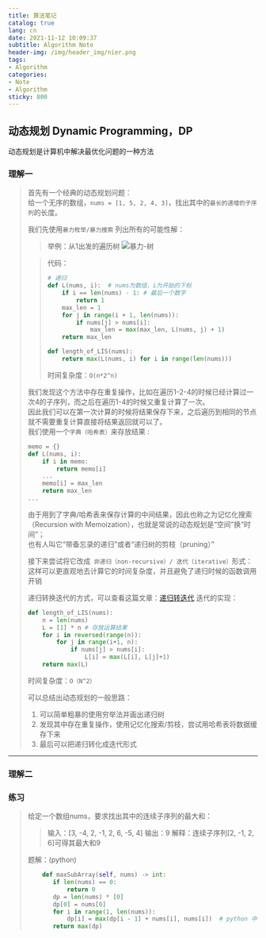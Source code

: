 ```yaml
---
title: 算法笔记
catalog: true
lang: cn
date: 2021-11-12 10:09:37
subtitle: Algorithm Note
header-img: /img/header_img/nier.png
tags:
- Algorithm
categories:
- Note
- Algorithm
sticky: 800
---
```

## 动态规划 Dynamic Programming，DP
动态规划是计算机中解决最优化问题的一种方法

### 理解一
> 首先有一个经典的动态规划问题：  
> 给一个无序的数组，` nums = [1, 5, 2, 4, 3] `，找出其中的` 最长的递增的子序列 `的长度。  
> 
> 我们先使用` 暴力枚举/暴力搜索 ` 列出所有的可能性解：
> > 举例：从1出发的遍历树
> > ![暴力-树](dp1.png)
> 
> > 代码：
> > ```python
> > # 递归
> > def L(nums, i):  # nums为数组，i为开始的下标
> >     if i == len(nums) - 1: # 最后一个数字
> >         return 1
> >     max_len = 1
> >     for j in range(i + 1, len(nums)):
> >         if nums[j] > nums[i]:
> >             max_len = max(max_len, L(nums, j) + 1)
> >     return max_len
> >
> > def length_of_LIS(nums):
> >     return max(L(nums, i) for i in range(len(nums)))
> > ``` 
> > 时间复杂度：` O(n*2^n) `
> 
> 我们发现这个方法中存在重复操作，比如在遍历1-2-4的时候已经计算过一次4的子序列，而之后在遍历1-4的时候又重复计算了一次。  
> 因此我们可以在第一次计算的时候将结果保存下来，之后遍历到相同的节点就不需要重复计算直接将结果返回就可以了。  
> 我们使用一个` 字典（哈希表） `来存放结果 :  
> ```python
> memo = {}
> def L(nums, i):
>     if i in memo:
>         return memo[i]
>     ...
>     memo[i] = max_len
>     return max_len
> ...
> ```
> 由于用到了字典/哈希表来保存计算的中间结果，因此也称之为记忆化搜索（Recursion with Memoization），也就是常说的动态规划是“空间”换“时间”；   
> 也有人叫它“带备忘录的递归”或者“递归树的剪枝（pruning）”  
> 
> 接下来尝试将它改成` 非递归（non-recursive）/ 迭代（iterative）`形式：
> 这样可以更直观地去计算它的时间复杂度，并且避免了递归时候的函数调用开销   
> <!-- TODO: 递归转迭代  -->
> 递归转换迭代的方式，可以查看这篇文章：[递归转迭代](/cn/Algorithm-Note/#递归转迭代)
> 迭代的实现：
> ```python
> def length_of_LIS(nums):
>     n = len(nums)
>     L = [1] * n # 存放运算结果
>     for i in reversed(range(n)):
>         for j in range(i+1, n):
>             if nums[j] > nums[i]:
>                 L[i] = max(L[i], L[j]+1)
>     return max(L)
> ```
> 时间复杂度：` O（N^2） `  
> 
> 可以总结出动态规划的一般思路：  
> 1. 可以简单粗暴的使用穷举法并画出递归树
> 2. 发现其中存在重复操作，使用记忆化搜索/剪枝，尝试用哈希表将数据缓存下来
> 3. 最后可以把递归转化成迭代形式

------------------------------------------------------------------------

### 理解二


### 练习
> 给定一个数组nums，要求找出其中的连续子序列的最大和：  
> > 输入：[3, -4, 2, -1, 2, 6, -5, 4]
> > 输出：9
> > 解释：连续子序列[2, -1, 2, 6]可得其最大和9  
> 
> 题解：(python)
> ```python
>     def maxSubArray(self, nums) -> int:
>        if len(nums) == 0:
>            return 0
>        dp = len(nums) * [0]
>        dp[0] = nums[0]
>        for i in range(1, len(nums)):
>            dp[i] = max(dp[i - 1] + nums[i], nums[i])  # python 中 max 是函数
>        return max(dp)
> ```